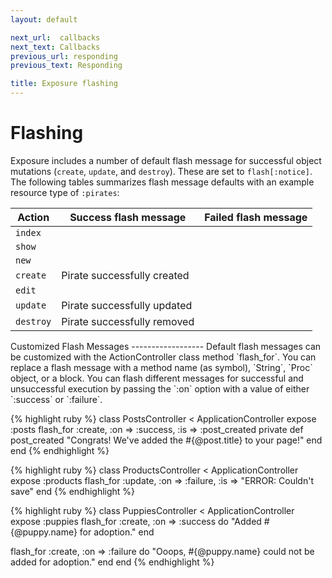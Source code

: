 ```yaml
---
layout: default

next_url:  callbacks
next_text: Callbacks
previous_url: responding
previous_text: Responding

title: Exposure flashing
---
```


Flashing
========
Exposure includes a number of default flash message for successful object mutations (`create`, `update`, and `destroy`).  These are set to `flash[:notice]`. The following tables summarizes flash message defaults with an example resource type of `:pirates`:

<table>
<thead>
<tr>
<th>Action    </th>
<th> Success flash message          </th>
<th> Failed flash message</th>
</tr>
</thead>
<tbody>
<tr>
<td><code>index</code>   </td>
<td>                                </td>
<td> </td>
</tr>
<tr>
<td><code>show</code>    </td>
<td>                                </td>
<td> </td>
</tr>
<tr>
<td><code>new</code>     </td>
<td>                                </td>
<td> </td>
</tr>
<tr>
<td><code>create</code>  </td>
<td> Pirate successfully created    </td>
<td> </td>
</tr>
<tr>
<td><code>edit</code>    </td>
<td>                                </td>
<td> </td>
</tr>
<tr>
<td><code>update</code>  </td>
<td> Pirate successfully updated    </td>
<td> </td>
</tr>
<tr>
<td><code>destroy</code> </td>
<td> Pirate successfully removed    </td>
<td> </td>
</tr>
</tbody>
</table>
Customized Flash Messages
------------------
Default flash messages can be customized with the ActionController class method `flash_for`. You can replace a flash message with a method name (as symbol), `String`, `Proc` object, or a block. You can flash different messages for successful and unsuccessful execution by passing the `:on` option with a value of either `:success` or `:failure`.

{% highlight ruby %}
class PostsController < ApplicationController
  expose :posts
  flash_for :create, :on => :success, :is => :post_created
  private
    def post_created
      "Congrats! We've added the #{@post.title} to your page!"
    end
end
{% endhighlight %}

{% highlight ruby %}
class ProductsController < ApplicationController
  expose :products
  flash_for :update, :on => :failure, :is => "ERROR: Couldn't save"
end
{% endhighlight %}

{% highlight ruby %}
class PuppiesController < ApplicationController
  expose :puppies
  flash_for :create, :on => :success do
    "Added #{@puppy.name} for adoption."
  end
  
  flash_for :create, :on => :failure do
    "Ooops, #{@puppy.name} could not be added for adoption."
  end
end
{% endhighlight %}